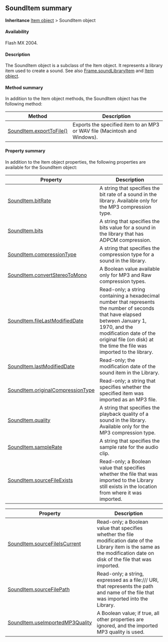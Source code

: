 ## SoundItem summary

**Inheritance** [Item object](../Item_object/Item_summary.md) > SoundItem object

#### Availability

Flash MX 2004.

#### Description

The SoundItem object is a subclass of the Item object. It represents a library item used to create a sound. See also [Frame.soundLibraryItem](../Frame_object/Frame31.md) and [Item object](../Item_object/Item_summary.md).

#### Method summary

In addition to the Item object methods, the SoundItem object has the following method:

| **Method** | **Description** |
| --- | --- |
| [SoundItem.exportToFile()](../SoundItem_object/SoundItem4.md) | Exports the specified item to an MP3 or WAV file (Macintosh and Windows). |

#### Property summary

In addition to the Item object properties, the following properties are available for the SoundItem object:

| **Property** | **Description** |
| --- | --- |
| [SoundItem.bitRate](../SoundItem_object/SoundItem.md) | A string that specifies the bit rate of a sound in the library. Available only for the MP3 compression type. |
| [SoundItem.bits](../SoundItem_object/SoundItem1.md) | A string that specifies the bits value for a sound in the library that has ADPCM compression. |
| [SoundItem.compressionType](../SoundItem_object/SoundItem2.md) | A string that specifies the compression type for a sound in the library. |
| [SoundItem.convertStereoToMono](../SoundItem_object/SoundItem3.md) | A Boolean value available only for MP3 and Raw compression types. |
| [SoundItem.fileLastModifiedDate](../SoundItem_object/SoundItem5.md) | Read-only; a string containing a hexadecimal number that represents the number of seconds that have elapsed between January 1, 1970, and the modification date of the original file (on disk) at the time the file was imported to the library. |
| [SoundItem.lastModifiedDate](../SoundItem_object/SoundItem6.md) | Read-only; the modification date of the sound item in the Library. |
| [SoundItem.originalCompressionType](../SoundItem_object/SoundItem7.md) | Read-only; a string that specifies whether the specified item was imported as an MP3 file. |
| [SoundItem.quality](../SoundItem_object/SoundItem8.md) | A string that specifies the playback quality of a sound in the library. Available only for the MP3 compression type. |
| [SoundItem.sampleRate](../SoundItem_object/SoundItem9.md) | A string that specifies the sample rate for the audio clip. |
| [SoundItem.sourceFileExists](../SoundItem_object/SoundItem10.md) | Read-only; a Boolean value that specifies whether the file that was imported to the Library still exists in the location from where it was imported. |

| **Property** | **Description** |
| --- | --- |
| [SoundItem.sourceFileIsCurrent](../SoundItem_object/SoundItem11.md) | Read-only; a Boolean value that specifies whether the file modification date of the Library item is the same as the modification date on disk of the file that was imported. |
| [SoundItem.sourceFilePath](../SoundItem_object/SoundItem12.md) | Read-only; a string, expressed as a file:/// URI, that represents the path and name of the file that was imported into the Library. |
| [SoundItem.useImportedMP3Quality](../SoundItem_object/SoundItem13.md) | A Boolean value; if true, all other properties are ignored, and the imported MP3 quality is used. |
